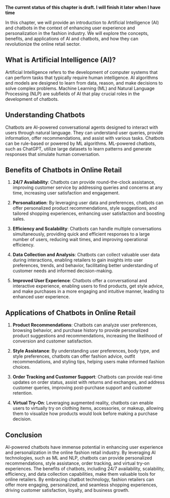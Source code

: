 **The current status of this chapter is draft. I will finish it later when I have time**

In this chapter, we will provide an introduction to Artificial Intelligence (AI) and chatbots in the context of enhancing user experience and personalization in the fashion industry. We will explore the concepts, benefits, and applications of AI and chatbots, and how they can revolutionize the online retail sector.

What is Artificial Intelligence (AI)?
-------------------------------------

Artificial Intelligence refers to the development of computer systems that can perform tasks that typically require human intelligence. AI algorithms and models are designed to learn from data, reason, and make decisions to solve complex problems. Machine Learning (ML) and Natural Language Processing (NLP) are subfields of AI that play crucial roles in the development of chatbots.

Understanding Chatbots
----------------------

Chatbots are AI-powered conversational agents designed to interact with users through natural language. They can understand user queries, provide information, offer recommendations, and assist with various tasks. Chatbots can be rule-based or powered by ML algorithms. ML-powered chatbots, such as ChatGPT, utilize large datasets to learn patterns and generate responses that simulate human conversation.

Benefits of Chatbots in Online Retail
-------------------------------------

1. **24/7 Availability**: Chatbots can provide round-the-clock assistance, improving customer service by addressing queries and concerns at any time, increasing user satisfaction and engagement.

2. **Personalization**: By leveraging user data and preferences, chatbots can offer personalized product recommendations, style suggestions, and tailored shopping experiences, enhancing user satisfaction and boosting sales.

3. **Efficiency and Scalability**: Chatbots can handle multiple conversations simultaneously, providing quick and efficient responses to a large number of users, reducing wait times, and improving operational efficiency.

4. **Data Collection and Analysis**: Chatbots can collect valuable user data during interactions, enabling retailers to gain insights into user preferences, trends, and behavior, facilitating better understanding of customer needs and informed decision-making.

5. **Improved User Experience**: Chatbots offer a conversational and interactive experience, enabling users to find products, get style advice, and make purchases in a more engaging and intuitive manner, leading to enhanced user experience.

Applications of Chatbots in Online Retail
-----------------------------------------

1. **Product Recommendations**: Chatbots can analyze user preferences, browsing behavior, and purchase history to provide personalized product suggestions and recommendations, increasing the likelihood of conversion and customer satisfaction.

2. **Style Assistance**: By understanding user preferences, body type, and style preferences, chatbots can offer fashion advice, outfit recommendations, and styling tips, helping users make informed fashion choices.

3. **Order Tracking and Customer Support**: Chatbots can provide real-time updates on order status, assist with returns and exchanges, and address customer queries, improving post-purchase support and customer retention.

4. **Virtual Try-On**: Leveraging augmented reality, chatbots can enable users to virtually try on clothing items, accessories, or makeup, allowing them to visualize how products would look before making a purchase decision.

Conclusion
----------

AI-powered chatbots have immense potential in enhancing user experience and personalization in the online fashion retail industry. By leveraging AI technologies, such as ML and NLP, chatbots can provide personalized recommendations, style assistance, order tracking, and virtual try-on experiences. The benefits of chatbots, including 24/7 availability, scalability, efficiency, and data collection capabilities, make them valuable tools for online retailers. By embracing chatbot technology, fashion retailers can offer more engaging, personalized, and seamless shopping experiences, driving customer satisfaction, loyalty, and business growth.
